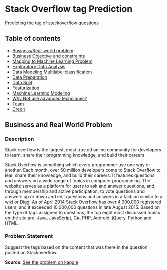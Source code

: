 # Stack Overflow tag Prediction
Predicting the tag of stackoverflow questions

## Table of contents

- [Business/Real-world problem](#business-and-real-world-problem)
- [Business Objective and constraints](#business-objective-and-constraints)
- [Mapping to Machine Learning Problem](#mapping-to-machine-learning-problem)
- [Exploratory Data Analysis](#exploratory-data-analysis)
- [Data Modeling Multilabel classification](#data-modeling-multilabel-classification)
- [Data Preparation](#data-preparation)
- [Data Split](#data-split)
- [Featurization](#featurization)
- [Machine Learning Modeling](#machine-learning-modeling)
- [Why Not use advanced techniques?](#why-not-use-advanced-techniques)
- [Team](#team)
- [Credit](#credit)

## Business and Real World Problem

### Description
Stack overflow is the largest, most trusted online community for developers to learn, share their progrmming knowledge, and build their careers.

Stack Overflow is something which  every programmer use one way or another. Each month, over 50 million developers come to Stack Overflow to lear, share their knowledge, and build their careers.
It features questions and answers on a wide range of topics in computer programming.
The website serves as a platform for users to ask and answer questions, and, through membership and active participation, to vote questions and answers up or down and edit questions and answers in a fashion similar to a wiki or Digg.
As of April 2014 Stack Overflow has over 4,000,000 registered users, and it exceeded 10,000,000 questions in late August 2015.
Based on the type of tags assigned to questions, the top eight most discussed topics on the site are: Java, JavaScript, C#, PHP, Android, jQuery, Python and HTML.

### Problem Statement
Suggest the tags based on the content that was there in the question posted on Stackoverflow.

__Source__: [See the problem on kaggle](https://www.kaggle.com/c/facebook-recruiting-iii-keyword-extraction/data)

